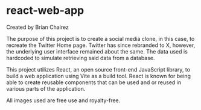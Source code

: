 # react-web-app

Created by Brian Chairez

The purpose of this project is to create a social media clone, in this case, to recreate the Twitter Home page. 
Twitter has since rebranded to X, however, the underlying user interface remained about the same. 
The data used is hardcoded to simulate retrieving said data from a database.

This project utilizes React, an open source front-end JavaScript library, to build a web application using Vite as a build tool. 
React is known for being able to create reusable components that can be used and or reused in various parts of the application.  

All images used are free use and royalty-free.

